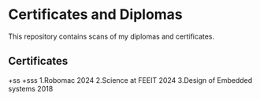 # Certificates and Diplomas 

This repository contains scans of my diplomas and certificates.

## Certificates 
+ss
+sss
1.Robomac 2024 
2.Science at FEEIT 2024
3.Design of Embedded systems 2018
